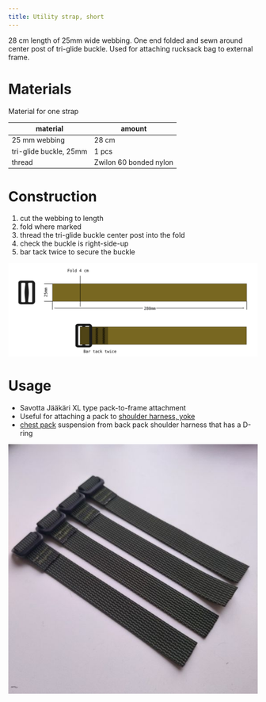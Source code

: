 ```yaml
---
title: Utility strap, short
---
```


28 cm length of 25mm wide webbing. One end folded and sewn around center post of tri-glide buckle. Used for attaching rucksack bag to external frame.


# Materials


Material for one strap

|material|amount|
|---|---|
|25 mm webbing          | 28 cm  |
|tri-glide buckle, 25mm | 1 pcs  |
|thread                 | Zwilon 60 bonded nylon|


# Construction

1. cut the webbing to length
2. fold where marked
3. thread the tri-glide buckle center post into the fold
4. check the buckle is right-side-up
5. bar tack twice to secure the buckle

![utility strap, short](utility%20strap,%20short.svg)

# Usage


- Savotta Jääkäri XL type pack-to-frame attachment
- Useful for attaching a pack to [shoulder harness, yoke](shoulshoulder%20harness,%20yoke/shoulshoulder%20harness,%20yoke) 
- [chest pack](../kit%20bag/chest%20pack.svg) suspension from back pack shoulder harness that has a D-ring

![final](final.jpg)
